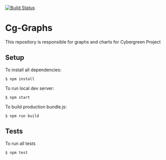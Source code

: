 [![Build Status](https://travis-ci.org/cybergreen-net/cg-graphs.svg?branch=devel)](https://travis-ci.org/cybergreen-net/cg-graphs)

# Cg-Graphs

This repository is responsible for graphs and charts for Cybergreen Project

## Setup

To install all dependencies:
```
$ npm install
```

To run local dev server:
```
$ npm start
```

To build production bundle.js:
```
$ npm run build
```

## Tests

To run all tests
```
$ npm test
```
